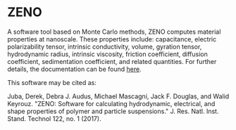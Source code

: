 # ZENO
A software tool based on Monte Carlo methods, ZENO computes material properties at nanoscale. These properties include: capacitance, electric polarizability tensor, intrinsic conductivity, volume, gyration tensor, hydrodynamic radius, intrinsic viscosity, friction coefficient, diffusion coefficient, sedimentation coefficient, and related quantities. For further details, the documentation can be found [here](https://github.com/usnistgov/ZENO/raw/master/doc/cpp/release/ZENOdoc.pdf). 

This software may be cited as:

Juba, Derek, Debra J. Audus, Michael Mascagni, Jack F. Douglas, and Walid Keyrouz. "ZENO: Software for calculating hydrodynamic, electrical, and shape properties of polymer and particle suspensions." J. Res. Natl. Inst. Stand. Technol 122, no. 1 (2017).

